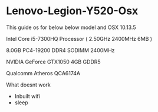 # Lenovo-Legion-Y520-Osx

This guide os for below below model and OSX 10.13.5

 Intel Core i5-7300HQ Processor ( 2.50GHz 2400MHz 6MB )
 
 8.0GB PC4-19200 DDR4 SODIMM 2400MHz 
 
 NVIDIA GeForce GTX1050 4GB GDDR5
 
 Qualcomm Atheros QCA6174A 


What doesnt work
- Inbuilt wifi
- sleep


